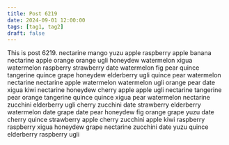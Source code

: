 ```yaml
---
title: Post 6219
date: 2024-09-01 12:00:00
tags: [tag1, tag2]
draft: false
---
```

This is post 6219.
nectarine
mango
yuzu
apple
raspberry
apple
banana
nectarine
apple
orange
orange
ugli
honeydew
watermelon
xigua
watermelon
raspberry
strawberry
date
watermelon
fig
pear
quince
tangerine
quince
grape
honeydew
elderberry
ugli
quince
pear
watermelon
nectarine
nectarine
apple
watermelon
watermelon
ugli
orange
pear
date
xigua
kiwi
nectarine
honeydew
cherry
apple
apple
ugli
nectarine
tangerine
pear
orange
tangerine
quince
quince
xigua
pear
watermelon
nectarine
zucchini
elderberry
ugli
cherry
zucchini
date
strawberry
elderberry
watermelon
date
grape
date
pear
honeydew
fig
orange
grape
yuzu
date
cherry
quince
strawberry
apple
cherry
zucchini
apple
kiwi
raspberry
raspberry
xigua
honeydew
grape
nectarine
zucchini
date
yuzu
quince
elderberry
raspberry
ugli
